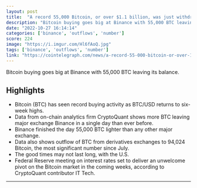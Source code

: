 ```yaml
---
layout: post
title:  "A record 55,000 Bitcoin, or over $1.1 billion, was just withdrawn from Binance"
description: "Bitcoin buying goes big at Binance with 55,000 BTC leaving its balance."
date: "2022-10-27 16:14:14"
categories: ['binance', 'outflows', 'number']
score: 224
image: "https://i.imgur.com/Hl6fAoQ.jpg"
tags: ['binance', 'outflows', 'number']
link: "https://cointelegraph.com/news/a-record-55-000-bitcoin-or-over-1-1-billion-was-just-withdrawn-from-binance"
---
```


Bitcoin buying goes big at Binance with 55,000 BTC leaving its balance.

## Highlights

- Bitcoin (BTC) has seen record buying activity as BTC/USD returns to six-week highs.
- Data from on-chain analytics firm CryptoQuant shows more BTC leaving major exchange Binance in a single day than ever before.
- Binance finished the day 55,000 BTC lighter than any other major exchange.
- Data also shows outflow of BTC from derivatives exchanges to 94,024 Bitcoin, the most significant number since July.
- The good times may not last long, with the U.S.
- Federal Reserve meeting on interest rates set to deliver an unwelcome pivot on the Bitcoin market in the coming weeks, according to CryptoQuant contributor IT Tech.

---

